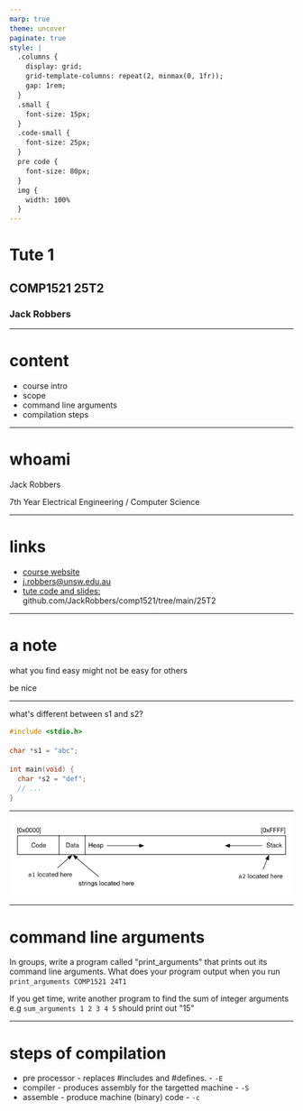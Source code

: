 ```yaml
---
marp: true
theme: uncover
paginate: true
style: |
  .columns {
    display: grid;
    grid-template-columns: repeat(2, minmax(0, 1fr));
    gap: 1rem;
  }
  .small {
    font-size: 15px;
  }
  .code-small {
    font-size: 25px;
  }
  pre code {
    font-size: 80px;
  }
  img {
    width: 100%
  }
---
```


# Tute 1

## COMP1521 25T2

### Jack Robbers

---

# content

- course intro
- scope
- command line arguments
- compilation steps

---

# whoami

Jack Robbers

7th Year Electrical Engineering / Computer Science

---

# links

- [course website](https://cgi.cse.unsw.edu.au/~cs1521/25T2)
- [j.robbers@unsw.edu.au](mailto:j.robbers@unsw.edu.au)
- [tute code and slides: ](https://github.com/JackRobbers/comp1521/tree/main/25T2) github.com/JackRobbers/comp1521/tree/main/25T2

---

# a note

what you find easy might not be easy for others

be nice

---

what's different between s1 and s2?

```c
#include <stdio.h>

char *s1 = "abc";

int main(void) {
  char *s2 = "def";
  // ...
}
```

---

![](binary.png)

---

# command line arguments

In groups, write a program called "print_arguments" that prints out its command line arguments. What does your program output when you run `print_arguments COMP1521 24T1`

If you get time, write another program to find the sum of integer arguments e.g `sum_arguments 1 2 3 4 5` should print out "15"

---

# steps of compilation

- pre processor - replaces #includes and #defines. - `-E`
- compiler - produces assembly for the targetted machine - `-S`
- assemble - produce machine (binary) code - `-c`
